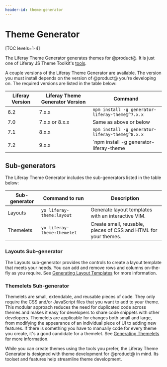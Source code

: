 ```yaml
---
header-id: theme-generator
---
```


# Theme Generator

[TOC levels=1-4]

The Liferay Theme Generator generates themes for @product@. It is just one of 
Liferay JS Theme Toolkit's 
[tools](https://github.com/liferay/liferay-themes-sdk/tree/master/packages). 

A couple versions of the Liferay Theme Generator are available. The version you 
must install depends on the version of @product@ you're developing on. The 
required versions are listed in the table below:

| Liferay Version | Liferay Theme Generator Version | Command |
| --- | --- | --- |
| 6.2 | 7.x.x | `npm install -g generator-liferay-theme@^7.x.x` |
| 7.0 | 7.x.x or 8.x.x | Same as above or below |
| 7.1 | 8.x.x | `npm install -g generator-liferay-theme@^8.x.x` |
| 7.2 | 9.x.x | `npm install -g generator-liferay-theme |

## Sub-generators

The Liferay Theme Generator includes the sub-generators listed in the table 
below:

| Sub-generator | Command to run | Description |
| --- | --- | --- |
| Layouts | `yo liferay-theme:layout` | Generate layout templates with an interactive VIM. |
| Themelets | `yo liferay-theme:themelet` | Create small, reusable, pieces of CSS and HTML for your themes. |

### Layouts Sub-generator

The Layouts sub-generator provides the controls to create a layout template 
that meets your needs. You can add and remove rows and columns on-the-fly as you 
require. See 
[Generating Layout Templates](/docs/7-2/reference/-/knowledge_base/reference/creating-layout-templates-with-the-themes-generator) 
for more information. 

### Themelets Sub-generator

Themelets are small, extendable, and reusable pieces of code. They only require 
the CSS and/or JavaScript files that you want to add to your theme. This modular 
approach reduces the need for duplicated code across themes and makes it easy 
for developers to share code snippets with other developers. Themelets are 
applicable for changes both small and large, from modifying the appearance of an 
individual piece of UI to adding new features. If there is something you have to 
manually code for every theme you create, it's a good candidate for a themelet. 
See 
[Generating Themelets](/docs/7-2/reference/-/knowledge_base/reference/creating-themelets-with-the-themes-generator) 
for more information. 

While you can create themes using the tools you prefer, the Liferay Theme 
Generator is designed with theme development for @product@ in mind. Its toolset 
and features help streamline theme development.
